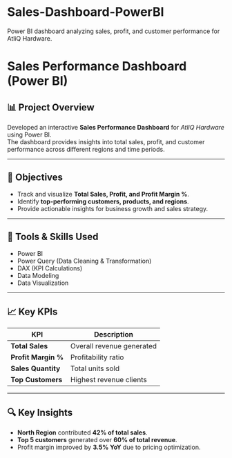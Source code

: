 # Sales-Dashboard-PowerBI
Power BI dashboard analyzing sales, profit, and customer performance for AtliQ Hardware.
# Sales Performance Dashboard (Power BI)

## 📊 Project Overview
Developed an interactive **Sales Performance Dashboard** for *AtliQ Hardware* using Power BI.  
The dashboard provides insights into total sales, profit, and customer performance across different regions and time periods.

---

## 🎯 Objectives
- Track and visualize **Total Sales, Profit, and Profit Margin %**.  
- Identify **top-performing customers, products, and regions**.  
- Provide actionable insights for business growth and sales strategy.

---

## 🧰 Tools & Skills Used
- Power BI  
- Power Query (Data Cleaning & Transformation)  
- DAX (KPI Calculations)  
- Data Modeling  
- Data Visualization

---

## 📈 Key KPIs
| KPI | Description |
|------|-------------|
| **Total Sales** | Overall revenue generated |
| **Profit Margin %** | Profitability ratio |
| **Sales Quantity** | Total units sold |
| **Top Customers** | Highest revenue clients |

---

## 🔍 Key Insights
- **North Region** contributed **42% of total sales**.  
- **Top 5 customers** generated over **60% of total revenue**.  
- Profit margin improved by **3.5% YoY** due to pricing optimization.
